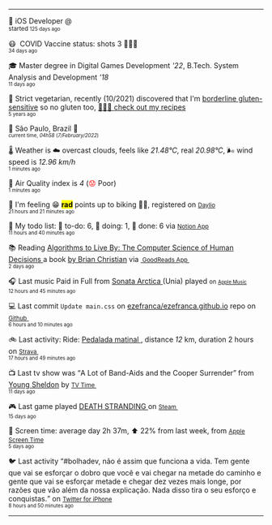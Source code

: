 
<hr/>
<p><span class="darkmode-ignore">💼&nbsp;</span><span id="job"><span class="new-box">iOS Developer @  &nbsp;<br/><sup> started <small class="text-muted">125 days ago </small></sup></span></span></p>
<p><span class="darkmode-ignore">😷&nbsp;</span><span id="vaccine"><span class="darkmode-ignore">&nbsp;</span>COVID Vaccine status: shots 3 <span class="darkmode-ignore">💉💉💉</span> &nbsp; <br/><sup><small class="text-muted">34 days ago </small></sup></span></p>
<p><span class="darkmode-ignore">🎓&nbsp;</span><span id="studies"><span class="new-box">Master degree in Digital Games Development <var>'22</var>, B.Tech. System Analysis and Development <var>'18</var> &nbsp;<br/><sup><small class="text-muted">11 days ago </small></sup></span></span></p>
<p><span class="darkmode-ignore">🌱&nbsp;</span><span id="cousine"><span class="new-box">Strict vegetarian, recently (10/2021) discovered that I'm <a class="darkmode-ignore" href="https://pubmed.ncbi.nlm.nih.gov/11374684/">borderline gluten-sensitive</a> so no gluten too, <a class="darkmode-ignore" href="https://ezequiel.app/cousine.html"><span class="darkmode-ignore">👨🏻‍🍳 </span> check out my recipes</a>&nbsp; <br/><sup><small class="text-muted">5 years ago </small></sup></span></span></p>
<p><span class="darkmode-ignore">📍&nbsp;</span><span id="location"><span class="new-box">São Paulo, Brazil <span class="darkmode-ignore">🌙</span>  <br/><sup><small class="text-muted"> current time, <var>04h</var><var>58</var> (<var>7/February/2022</var>)</small></sup></span></span></p>
<p><span class="darkmode-ignore">🌡&nbsp;</span><span id="weather"><span class="new-box">Weather is <span class="darkmode-ignore">☁️</span> overcast clouds, feels like <var>21.48°C</var>, real <var>20.98°C</var>, <span class="darkmode-ignore">🌬</span> wind speed is <var> 12.96 km/h</var> <br/><sup><small class="text-muted">1 minutes ago </small></sup></span></span></p>
<p><span class="darkmode-ignore">💨&nbsp;</span><span id="airquality"><span class="new-box">Air Quality index is <var>4</var> (<span class="darkmode-ignore" style="color: transparent; text-shadow: 0 0 0#ff0000"><span class="darkmode-ignore">😟</span></span> Poor) <br/><sup><small class="text-muted">1 minutes ago </small></sup></span></span></p>
<p><span class="darkmode-ignore">🧠&nbsp;</span><span id="mood"><span class="new-box">I'm feeling <span class="darkmode-ignore">😁</span> <mark><strong>rad</strong></mark> points up to biking <span class="darkmode-ignore">🚴‍♂️</span>, registered on <a class="darkmode-ignore" href="https://daylio.net/"><small class="darkmode-ignore">Daylio</small></a>&nbsp; <br/><sup><small class="text-muted">21 hours and 21 minutes  ago </small></sup> </span></span></p>
<p><span class="darkmode-ignore">📝&nbsp;</span><span id="todo"><span class="new-box">My todo list: <span class="darkmode-ignore">📕</span> to-do: 6, <span class="darkmode-ignore">📒</span> doing: 1, <span class="darkmode-ignore">📗</span> done: 6 via <a href="https://www.notion.so/ezefranca/"><small class="darkmode-ignore">Notion App</small></a>&nbsp; <br/><sup><small class="text-muted">11 hours and 40 minutes  ago </small></sup></span></span></p>
<p><span class="darkmode-ignore">📚&nbsp;</span><span id="book"><span class="new-box">Reading <a class="darkmode-ignore" href="https://www.goodreads.com/book/show/25666050-algorithms-to-live-by"> Algorithms to Live By: The Computer Science of Human Decisions </a> a book <a class="darkmode-ignore" href="https://www.goodreads.com/author/show/4199891.Brian_Christian"> by Brian Christian</a> via <a class="darkmode-ignore" href="https://www.goodreads.com/user/show/21512585"> <small class="darkmode-ignore">&nbsp;GoodReads App&nbsp;</small></a> <br/><sup><small class="text-muted">2 days ago </small></sup></span></span></p>
<p><span class="darkmode-ignore">🎧&nbsp;</span><span id="lastfm"><span class="new-box">Last music Paid in Full from <a class="darkmode-ignore" href="https://www.last.fm/music/Sonata+Arctica/_/Paid+in+Full"> Sonata Arctica </a> (Unia) played <small>on <a class="darkmode-ignore" href="https://music.apple.com/profile/ezequielapp"><small class="darkmode-ignore">Apple Music</small></a></small>&nbsp; <br/><sup><small class="text-muted">12 hours and 45 minutes  ago </small></sup></span></span></p>
<p><span class="darkmode-ignore">💻&nbsp;</span><span id="github"><span class="new-box">Last commit <code>Update main.css</code> on <a class="darkmode-ignore" href="https://github.com/ezefranca/ezefranca.github.io/commit/181742322842c179ac8228ccb5ded9e0f60b154f"> ezefranca/ezefranca.github.io</a> repo on <a class="darkmode-ignore" href="https://github.com/ezefranca/ezefranca.github.io/commit/181742322842c179ac8228ccb5ded9e0f60b154f"> <small class="darkmode-ignore">Github</small> </a>&nbsp; <br/><sup><small class="text-muted">6 hours and 10 minutes  ago </small></sup></span></span></p>
<p><span class="darkmode-ignore">🚲&nbsp;</span><span id="strava"><span class="new-box">Last activity: Ride: <a class="darkmode-ignore" href="https://ift.tt/UcglpAM"> Pedalada matinal </a>, distance <var>12</var> km, duration 2 hours on <a class="darkmode-ignore" href="https://ift.tt/UcglpAM"> <small class="darkmode-ignore">Strava&nbsp;</small></a> <br/><sup><small class="text-muted">17 hours and 49 minutes  ago </small></sup></span></span></p>
<p><span class="darkmode-ignore">📺&nbsp;</span><span id="tv"><span class="new-box">Last tv show was <q class="markquote">A Lot of Band-Aids and the Cooper Surrender</q> from <a class="darkmode-ignore" href="https://www.tvtime.com/en/show/328724/episode/8929346 ">Young Sheldon</a> by <a class="darkmode-ignore" href="https://www.tvtime.com/en/show/328724/episode/8929346 "><small class="darkmode-ignore">TV Time </small></a>&nbsp; <br/><sup><small class="text-muted">11 days ago </small></sup></span></span></p>
<p><span class="darkmode-ignore">🎮&nbsp;</span><span id="steam"><span class="new-box">Last game played <a class="darkmode-ignore" href="https://store.steampowered.com/app/1316286541 "> DEATH STRANDING </a> on <a class="darkmode-ignore" href="https://steamcommunity.com/id/ezequielapp/ "><small class="darkmode-ignore">Steam </small></a>&nbsp;  <br/><sup><small class="text-muted">15 days ago </small></sup></span></span></p>
<p><span class="darkmode-ignore">📱&nbsp;</span><span id="screentime"><span class="new-box">Screen time: average day 2h 37m, ⬆ 22% from last week, from <a href="https://twitter.com/ezefranca/status/1488891719399710722"><small class="darkmode-ignore">Apple Screen Time</small></a>&nbsp; <br/><sup><small class="text-muted">5 days ago </small></sup></span></span></p>
<p><span class="darkmode-ignore">🐦&nbsp;</span><span id="twitter"><span class="new-box">Last activity <q class="markquote">#bolhadev, não é assim que funciona a vida. Tem gente que vai se esforçar o dobro que você e vai chegar na metade do caminho e gente que vai se esforçar metade e chegar dez vezes mais longe, por razões que vão além da nossa explicação. Nada disso tira o seu esforço e conquistas.</q> on <a class="darkmode-ignore" href="https://twitter.com/ezefranca/status/1490462273374232577"> <small class="darkmode-ignore">Twitter for iPhone</small></a>&nbsp;   <br/><sup><small class="text-muted">8 hours and 50 minutes  ago </small></sup></span></span></p>
<hr/>
